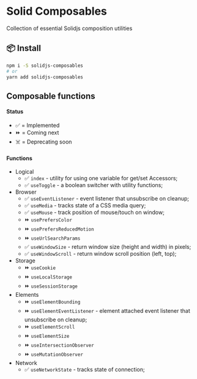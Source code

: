 # Solid Composables

Collection of essential Solidjs composition utilities

## 📦 Install

```bash
npm i -S solidjs-composables
# or
yarn add solidjs-composables
```

## Composable functions

#### Status

- ✅ = Implemented
- ⏩ = Coming next
- ☠️ = Deprecating soon

#### Functions

- Logical
    - ✅ `index` - utility for using one variable for get/set Accessors;
    - ✅ `useToggle` - a boolean switcher with utility functions;
- Browser
    - ✅ `useEventListener` - event listener that unsubscribe on cleanup;
    - ✅ `useMedia` - tracks state of a CSS media query;
    - ✅ `useMouse` - track position of mouse/touch on window;
    - ⏩ `usePrefersColor`
    - ⏩ `usePrefersReducedMotion`
    - ⏩ `useUrlSearchParams`
    - ✅ `useWindowSize` - return window size (height and width) in pixels;
    - ✅ `useWindowScroll` - return window scroll position (left, top);
- Storage
    - ⏩ `useCookie`
    - ⏩ `useLocalStorage`
    - ⏩ `useSessionStorage`
- Elements
    - ⏩ `useElementBounding`
    - ⏩ `useElementEventListener` - element attached event listener that unsubscribe on cleanup;
    - ⏩ `useElementScroll`
    - ⏩ `useElementSize`
    - ⏩ `useIntersectionObserver`
    - ⏩ `useMutationObserver`
- Network
    - ✅ `useNetworkState` - tracks state of connection;